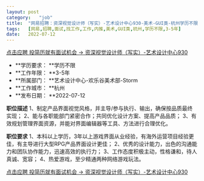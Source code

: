 ```yaml
---
layout:	post
category:	"job"
title:	"网易招聘：资深视觉设计师（写实）-艺术设计中心930-美术-GUI类-杭州学历不限3-5年"
tags:	[网易,招聘,面试,找工作,工作,内推,美术,GUI类,杭州,学历不限,3-5年]
date:	2022-07-12
---
```


[点击应聘 投简历就有面试机会 -> 资深视觉设计师（写实）-艺术设计中心930](http://mobile.bole.netease.com/bole/boleDetail?id=41418&employeeId=346f03c3cda5f04c&key=all)



- **学历要求： **学历不限
- **工作年限： **3-5年
- **所属部门： **艺术设计中心-欢乐谷美术部-Storm
- **工作城市： **杭州
- **发布日期： **2022-07-12



**职位描述**
1、制定产品界面视觉风格，并主导/参与执行、输出，确保按品质最终实现；
2、能与各职能部门紧密合作；共同优化设计方案、提高产品品质；
3、有效规划管理界面资源，并能对界面编辑器等工具、方法进行合理优化。



**职位要求**
1、本科以上学历，3年以上游戏界面从业经验，有海外运营项目经验更佳，有主导进行大型RPG产品界面设计更佳；
2、优秀的设计能力，出色的沟通能力和团队协作能力，迅速高效的执行力；
3、工作态度积极主动，性格谦和，待人真诚、宽容；
4、热爱游戏，至少精通两种网络游戏玩法。



[点击应聘 投简历就有面试机会 -> 资深视觉设计师（写实）-艺术设计中心930](http://mobile.bole.netease.com/bole/boleDetail?id=41418&employeeId=346f03c3cda5f04c&key=all)